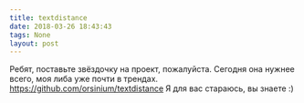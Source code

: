 ```yaml
---
title: textdistance
date: 2018-03-26 18:43:43
tags: None
layout: post
---
```


Ребят, поставьте звёздочку на проект, пожалуйста. Сегодня она нужнее всего, моя либа уже почти в трендах.
<https://github.com/orsinium/textdistance>
Я для вас стараюсь, вы знаете :)
